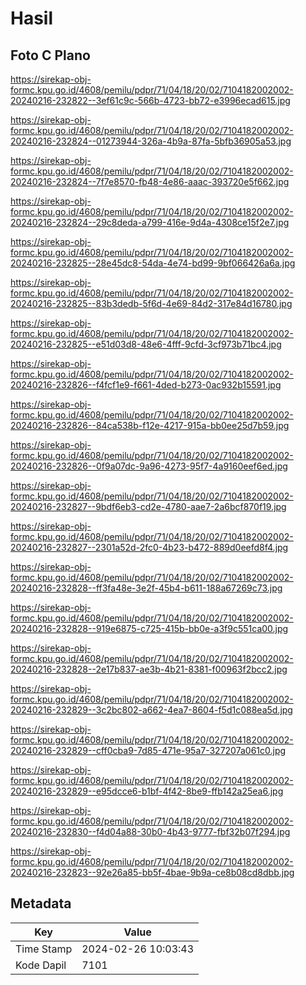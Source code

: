 # Hasil

## Foto C Plano

https://sirekap-obj-formc.kpu.go.id/4608/pemilu/pdpr/71/04/18/20/02/7104182002002-20240216-232822--3ef61c9c-566b-4723-bb72-e3996ecad615.jpg

https://sirekap-obj-formc.kpu.go.id/4608/pemilu/pdpr/71/04/18/20/02/7104182002002-20240216-232824--01273944-326a-4b9a-87fa-5bfb36905a53.jpg

https://sirekap-obj-formc.kpu.go.id/4608/pemilu/pdpr/71/04/18/20/02/7104182002002-20240216-232824--7f7e8570-fb48-4e86-aaac-393720e5f662.jpg

https://sirekap-obj-formc.kpu.go.id/4608/pemilu/pdpr/71/04/18/20/02/7104182002002-20240216-232824--29c8deda-a799-416e-9d4a-4308ce15f2e7.jpg

https://sirekap-obj-formc.kpu.go.id/4608/pemilu/pdpr/71/04/18/20/02/7104182002002-20240216-232825--28e45dc8-54da-4e74-bd99-9bf066426a6a.jpg

https://sirekap-obj-formc.kpu.go.id/4608/pemilu/pdpr/71/04/18/20/02/7104182002002-20240216-232825--83b3dedb-5f6d-4e69-84d2-317e84d16780.jpg

https://sirekap-obj-formc.kpu.go.id/4608/pemilu/pdpr/71/04/18/20/02/7104182002002-20240216-232825--e51d03d8-48e6-4fff-9cfd-3cf973b71bc4.jpg

https://sirekap-obj-formc.kpu.go.id/4608/pemilu/pdpr/71/04/18/20/02/7104182002002-20240216-232826--f4fcf1e9-f661-4ded-b273-0ac932b15591.jpg

https://sirekap-obj-formc.kpu.go.id/4608/pemilu/pdpr/71/04/18/20/02/7104182002002-20240216-232826--84ca538b-f12e-4217-915a-bb0ee25d7b59.jpg

https://sirekap-obj-formc.kpu.go.id/4608/pemilu/pdpr/71/04/18/20/02/7104182002002-20240216-232826--0f9a07dc-9a96-4273-95f7-4a9160eef6ed.jpg

https://sirekap-obj-formc.kpu.go.id/4608/pemilu/pdpr/71/04/18/20/02/7104182002002-20240216-232827--9bdf6eb3-cd2e-4780-aae7-2a6bcf870f19.jpg

https://sirekap-obj-formc.kpu.go.id/4608/pemilu/pdpr/71/04/18/20/02/7104182002002-20240216-232827--2301a52d-2fc0-4b23-b472-889d0eefd8f4.jpg

https://sirekap-obj-formc.kpu.go.id/4608/pemilu/pdpr/71/04/18/20/02/7104182002002-20240216-232828--ff3fa48e-3e2f-45b4-b611-188a67269c73.jpg

https://sirekap-obj-formc.kpu.go.id/4608/pemilu/pdpr/71/04/18/20/02/7104182002002-20240216-232828--919e6875-c725-415b-bb0e-a3f9c551ca00.jpg

https://sirekap-obj-formc.kpu.go.id/4608/pemilu/pdpr/71/04/18/20/02/7104182002002-20240216-232828--2e17b837-ae3b-4b21-8381-f00963f2bcc2.jpg

https://sirekap-obj-formc.kpu.go.id/4608/pemilu/pdpr/71/04/18/20/02/7104182002002-20240216-232829--3c2bc802-a662-4ea7-8604-f5d1c088ea5d.jpg

https://sirekap-obj-formc.kpu.go.id/4608/pemilu/pdpr/71/04/18/20/02/7104182002002-20240216-232829--cff0cba9-7d85-471e-95a7-327207a061c0.jpg

https://sirekap-obj-formc.kpu.go.id/4608/pemilu/pdpr/71/04/18/20/02/7104182002002-20240216-232829--e95dcce6-b1bf-4f42-8be9-ffb142a25ea6.jpg

https://sirekap-obj-formc.kpu.go.id/4608/pemilu/pdpr/71/04/18/20/02/7104182002002-20240216-232830--f4d04a88-30b0-4b43-9777-fbf32b07f294.jpg

https://sirekap-obj-formc.kpu.go.id/4608/pemilu/pdpr/71/04/18/20/02/7104182002002-20240216-232823--92e26a85-bb5f-4bae-9b9a-ce8b08cd8dbb.jpg


## Metadata

| Key        | Value               |
| ---------- | ------------------- |
| Time Stamp | 2024-02-26 10:03:43 |
| Kode Dapil | 7101                |



